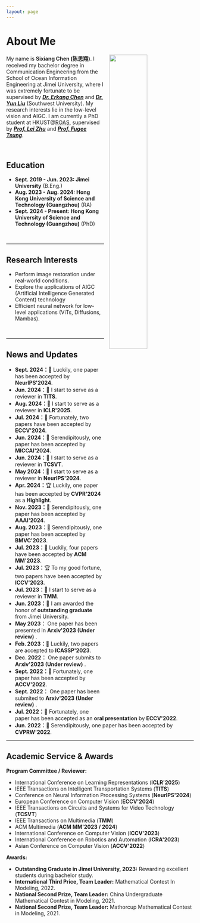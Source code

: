 ```yaml
---
layout: page
---
```


# About Me

<img src="https://ephemeral182.github.io/csx2.jpg" class="floatpic" style="width: 45%; max-width: 540px; height: auto; float: right; margin-left: 1em;">



My name is **Sixiang Chen (陈思翔)**. I received my bachelor degree in Communication Engineering from the School of Ocean Information Engineering at Jimei University, where I was extremely fortunate to be supervised by ***[Dr. Erkang Chen](https://scholar.google.com.hk/citations?hl=zh-CN&user=hWo1RTsAAAAJ)*** and ***[Dr. Yun Liu](https://scholar.google.com.hk/citations?user=9fjHp-EAAAAJ&hl=zh-CN)*** (Southwest University). My research interests lie in the low-level vision and AIGC. I am currently a PhD student at HKUST@[ROAS](https://www.hkust-gz.edu.cn/academics/hubs-and-thrust-areas/systems-hub/robotics-and-autonomous-systems/), supervised by ***[Prof. Lei Zhu](https://sites.google.com/site/indexlzhu/home?authuser=0)*** and ***[Prof. Fugee Tsung](https://www.ieda.ust.hk/dfaculty/tsung/)***.



<br>

## Education

- **Sept. 2019 - Jun. 2023: Jimei University** (B.Eng.)
- **Aug. 2023 - Aug. 2024: Hong Kong University of Science and Technology (Guangzhou)** (RA)
- **Sept. 2024 - Present: Hong Kong University of Science and Technology (Guangzhou)** (PhD)
<br>

---

## Research Interests

- Perform image restoration under real-world conditions.
- Explore the applications of AIGC (Artificial Intelligence Generated Content) technology
- Efficient neural network for low-level applications (ViTs, Diffusions, Mambas).

<br>

---

## News and Updates
- **Sept. 2024：**&#127873; Luckily, one paper has been accepted by **NeurIPS'2024**.
- **Jun. 2024：**&#127752; I start to serve as a reviewer in **TITS**.
- **Aug. 2024：**&#127752; I start to serve as a reviewer in **ICLR'2025**.
- **Jul. 2024：**&#128640; Fortunately, two papers have been accepted by **ECCV'2024**.
- **Jun. 2024：**&#127873; Serendipitously, one paper has been accepted by **MICCAI'2024**. 
- **Jun. 2024：**&#127752; I start to serve as a reviewer in **TCSVT**.
- **May 2024：**&#127752; I start to serve as a reviewer in **NeurIPS'2024**.
- **Apr. 2024：**&#127942; Luckily, one paper has been accepted by **CVPR'2024** as a **Highlight**.
- **Nov. 2023：**&#127881; Serendipitously, one paper has been accepted by **AAAI'2024**.
- **Aug. 2023：**&#128640; Serendipitously, one paper has been accepted by **BMVC'2023**.
- **Jul. 2023：**&#127881; Luckily, four papers have been accepted by **ACM MM'2023**.
- **Jul. 2023：**&#127942; To my good fortune, two papers have been accepted by **ICCV'2023**.
- **Jul. 2023：**&#128640; I start to serve as a reviewer in **TMM**.
- **Jun. 2023：**&#127881; I am awarded the honor of **outstanding graduate** from Jimei University.
- **May 2023：** One paper has been presented in **Arxiv'2023 (Under review)** .
- **Feb. 2023：**&#128640; Luckily, two papers are accepted to **ICASSP'2023**.
- **Dec. 2022：** One paper submits to **Arxiv'2023 (Under review)** .
- **Sept. 2022：**&#127881; Fortunately, one paper has been accepted by **ACCV'2022**.
- **Sept. 2022：** One paper has been submited to **Arxiv'2023 (Under review)** .
- **Jul. 2022：**&#127752; Fortunately, one paper has been accepted as an **oral presentation** by **ECCV'2022**.
- **Jun. 2022：**&#127873; Serendipitously, one paper has been accepted by **CVPRW'2022**. 

---

## Academic Service & Awards

**Program Committee / Reviewer:**
 - International Conference on Learning Representations (**ICLR'2025**)
 - IEEE Transactions on Intelligent Transportation Systems (**TITS**)
 - Conference on Neural Information Processing Systems (**NeurIPS'2024**)
 - European Conference on Computer Vision (**ECCV'2024**)
 - IEEE Transactions on Circuits and Systems for Video Technology (**TCSVT**)
 - IEEE Transactions on Multimedia (**TMM**)
 -  ACM Multimedia (**ACM MM'2023 / 2024**)
 -  International Conference on Computer Vision (**ICCV'2023**)
 -  International Conference on Robotics and Automation (**ICRA'2023**)
 - Asian Conference on Computer Vision (**ACCV'2022**)

**Awards:**
 - **Outstanding Graduate in Jimei University, 2023:** Rewarding excellent students during bachelor study.
 - **International Third Price, Team Leader:** Mathematical Contest In Modeling, 2022.
 - **National Second Prize, Team Leader:** China Undergraduate Mathematical Contest in Modeling, 2021.
 - **National Second Prize, Team Leader:** Mathorcup Mathematical Contest in Modeling, 2021.

<br>
